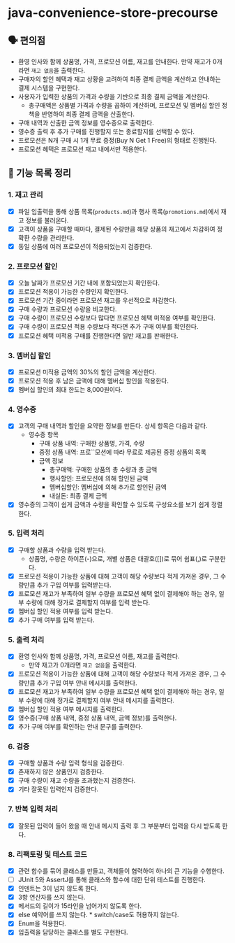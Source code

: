 # java-convenience-store-precourse

## 🗣️ 편의점

- 환영 인사와 함께 상품명, 가격, 프로모션 이름, 재고를 안내한다. 만약 재고가 0개라면 `재고 없음`을 출력한다.
- 구매자의 할인 혜택과 재고 상황을 고려하여 최종 결제 금액을 계산하고 안내하는 결제 시스템을 구현한다.
- 사용자가 입력한 상품의 가격과 수량을 기반으로 최종 결제 금액을 계산한다.
    - 총구매액은 상품별 가격과 수량을 곱하여 계산하며, 프로모션 및 멤버십 할인 정책을 반영하여 최종 결제 금액을 산출한다.
- 구매 내역과 산출한 금액 정보를 영수증으로 출력한다.
- 영수증 출력 후 추가 구매를 진행할지 또는 종료할지를 선택할 수 있다.
- 프로모션은 N개 구매 시 1개 무료 증정(Buy N Get 1 Free)의 형태로 진행된다.
- 프로모션 혜택은 프로모션 재고 내에서만 적용한다.

## 📜 기능 목록 정리

### 1. 재고 관리

- [X] 파일 입출력을 통해 상품 목록(`products.md`)과 행사 목록(`promotions.md`)에서 재고 정보를 불러온다.
- [X] 고객이 상품을 구매할 때마다, 결제된 수량만큼 해당 상품의 재고에서 차감하여 정확환 수량을 관리한다.
- [X] 동일 상품에 여러 프로모션이 적용되었는지 검증한다.

### 2. 프로모션 할인

- [X] 오늘 날짜가 프로모션 기간 내에 포함되었는지 확인한다.
- [X] 프로모션 적용이 가능한 수량인지 확인한다.
- [X] 프로모션 기간 중이라면 프로모션 재고를 우선적으로 차감한다.
- [X] 구매 수량과 프로모션 수량을 비교한다.
- [X] 구매 수량이 프로모션 수량보다 많다면 프로모션 헤택 미적용 여부를 확인한다.
- [X] 구매 수량이 프로모션 적용 수량보다 적다면 추가 구매 여부를 확인한다.
- [X] 프로모션 혜택 미적용 구매를 진행한다면 일반 재고를 판매한다.

### 3. 멤버십 할인

- [X] 프로모션 미적용 금액의 30%의 할인 금액을 계산한다.
- [X] 프로모션 적용 후 남은 금액에 대해 멤버십 할인을 적용한다.
- [X] 멤버십 할인의 최대 한도는 8,000원이다.

### 4. 영수증

- [X] 고객의 구매 내역과 할인을 요약한 정보를 만든다. 상세 항목은 다음과 같다.
    - 영수증 항목
        - 구매 상품 내역: 구매한 상품명, 가격, 수량
        - 증정 상품 내역: 프로``모션에 따라 무료로 제공된 증정 상품의 목록
        - 금액 정보
            - 총구매액: 구매한 상품의 총 수량과 총 금액
            - 행사할인: 프로모션에 의해 할인된 금액
            - 멤버십할인: 멤버십에 의해 추가로 할인된 금액
            - 내실돈: 최종 결제 금액
- [X] 영수증의 고객이 쉽게 금액과 수량을 확인할 수 있도록 구성요소를 보기 쉽게 정렬한다.

### 5. 입력 처리

- [X] 구매할 상품과 수량을 입력 받는다.
    - 상품명, 수량은 하이픈(-)으로, 개별 상품은 대괄호([])로 묶어 쉼표(,)로 구분한다.
- [X] 프로모션 적용이 가능한 상품에 대해 고객이 해당 수량보다 적게 가져온 경우, 그 수량만큼 추가 구입 여부를 입력받는다.
- [X] 프로모션 재고가 부족하여 일부 수량을 프로모션 혜택 없이 결제해야 하는 경우, 일부 수량에 대해 정가로 결제할지 여부를 입력 받는다.
- [x] 멤버십 할인 적용 여부를 입력 받는다.
- [X] 추가 구매 여부를 입력 받는다.

### 5. 출력 처리

- [X] 환영 인사와 함께 상품명, 가격, 프로모션 이름, 재고를 출력한다.
    - 만약 재고가 0개라면 `재고 없음`을 출력한다.
- [X] 프로모션 적용이 가능한 상품에 대해 고객이 해당 수량보다 적게 가져온 경우, 그 수량만큼 추가 구입 여부 안내 메시지를 출력한다.
- [X] 프로모션 재고가 부족하여 일부 수량을 프로모션 혜택 없이 결제해야 하는 경우, 일부 수량에 대해 정가로 결제할지 여부 안내 메시지를 출력한다.
- [X] 멤버십 할인 적용 여부 메시지를 출력한다.
- [X] 영수증(구매 상품 내역, 증정 상품 내역, 금액 정보)를 출력한다.
- [X] 추가 구매 여부를 확인하는 안내 문구를 출력한다.

### 6. 검증

- [X] 구매할 상품과 수량 입력 형식을 검증한다.
- [X] 존재하지 않은 상품인지 검증한다.
- [X] 구매 수량이 재고 수량을 초과했는지 검증한다.
- [X] 기타 잘못된 입력인지 검증한다.

### 7. 반복 입력 처리

- [x] 잘못된 입력이 들어 왔을 때 안내 메시지 출력 후 그 부분부터 입력을 다시 받도록 한다.

### 8. 리팩토링 및 테스트 코드

- [x] 관련 함수를 묶어 클래스를 만들고, 객체들이 협력하여 하나의 큰 기능을 수행한다.
- [ ] JUnit 5와 AssertJ를 통해 클래스와 함수에 대한 단위 테스트를 진행한다.
- [X] 인덴트는 3이 넘지 않도록 한다.
- [X] 3항 연산자를 쓰지 않는다.
- [X] 메서드의 길이가 15라인을 넘어가지 않도록 한다.
- [x] else 예약어를 쓰지 않는다. * switch/case도 허용하지 않는다.
- [X] Enum을 적용한다.
- [X] 입출력을 담당하는 클래스를 별도 구현한다.